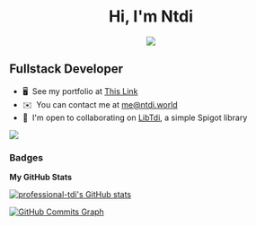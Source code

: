 <h1 align="center">Hi, I'm Ntdi</h1>
<p align="center">
  <a href="https://github.com/distray/readme-typing-svg"><img src="https://readme-typing-svg.herokuapp.com?lines=FullStack+Developer;Web+Developer;Open-Source+Enthusiast;Java+Developer;Spigot-API%20Developer;&center=true&width=500&height=50"></a>
</p>

Fullstack Developer
----------------------
*   🖥️  See my portfolio at [This Link](http://professional-tdi.github.io/)
*   ✉️  You can contact me at [me@ntdi.world](mailto:me@ntdi.world)
*   🤝  I'm open to collaborating on [LibTdi](https://github.com/professional-tdi/LibTdi), a simple Spigot library

<a href="https://www.github.com/professional-tdi" target="_blank" rel="noreferrer"><img
                  src="https://img.shields.io/github/followers/professional-tdi?logo=github&style=for-the-badge&color=0891b2&labelColor=1c1917" /></a>

### Badges

<b>My GitHub Stats</b>

<a href="http://www.github.com/professional-tdi"><img src="https://github-readme-stats.vercel.app/api?username=professional-tdi&show_icons=true&hide=&count_private=true&title_color=0891b2&text_color=ffffff&icon_color=0891b2&bg_color=1c1917&hide_border=true&show_icons=true" alt="professional-tdi's GitHub stats" /></a>

<a href="http://www.github.com/professional-tdi"><img src="https://activity-graph.herokuapp.com/graph?username=professional-tdi&bg_color=1c1917&color=ffffff&line=0891b2&point=ffffff&area_color=1c1917&area=true&hide_border=true&custom_title=GitHub%20Commits%20Graph" alt="GitHub Commits Graph" /></a>

